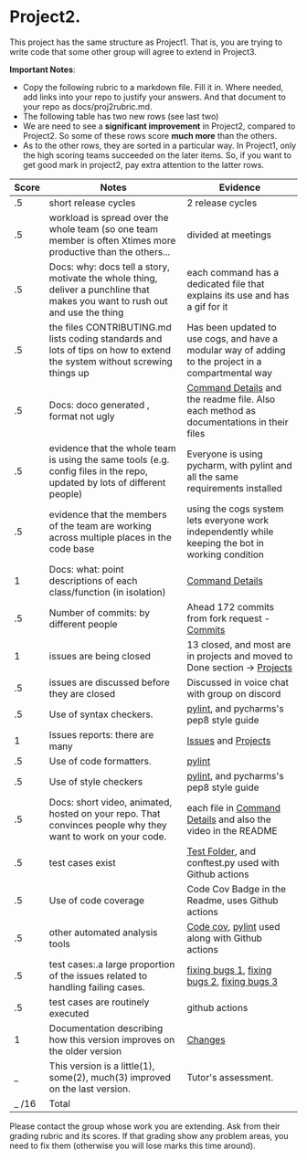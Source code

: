 # Project2.

This project has the same structure as Project1. That is, you are trying to write code that some other group will agree to extend in Project3.

**Important Notes**: 
- Copy the following rubric to a markdown file. Fill it in. Where needed, add links into your repo to justify your answers. And that document to your repo as docs/proj2rubric.md.
- The following table has two new rows (see last two)
- We are need to see a  **significant improvement** in Project2, compared to Project2. So some of these rows score **much more** than the others.
- As to the other rows, they are sorted in a particular way. In Project1, only the high scoring teams succeeded on the later items. So, if you want to get good mark in project2,
pay extra attention to the latter rows.

|Score|Notes|Evidence|
|---|-----|---------|
|.5| short release cycles| 2 release cycles|
|.5| workload is spread over the whole team (so one team member is often Xtimes more productive than the others...|divided at meetings|
|.5|Docs: why: docs tell a story, motivate the whole thing, deliver a punchline that makes you want to rush out and use the thing |each command has a dedicated file that explains its use and has a gif for it|
|.5|the files CONTRIBUTING.md lists coding standards and lots of tips on how to extend the system without screwing things up  | Has been updated to use cogs, and have a modular way of adding to the project in a compartmental way|
|.5|Docs: doco generated , format not ugly  | [Command Details](https://github.com/War-Keeper/TeachersPetBot/blob/main/docs/Command_Details) and the readme file. Also each method as documentations in their files |
|.5|evidence that the whole team is using the same tools (e.g. config files in the repo, updated by lots of different people) | Everyone is using pycharm, with pylint and all the same requirements installed |
|.5|evidence that the members of the team are working across multiple places in the code base |using the cogs system lets everyone work independently while keeping the bot in working condition|
|1|Docs: what: point descriptions of each class/function (in isolation)  | [Command Details](https://github.com/War-Keeper/TeachersPetBot/blob/main/docs/Command_Details)|
|.5|Number of commits: by different people  | Ahead 172 commits from fork request - [Commits](https://github.com/War-Keeper/TeachersPetBot/commits/main)|
|1|issues are being closed | 13 closed, and most are in projects and moved to Done section -> [Projects](https://github.com/War-Keeper/TeachersPetBot/projects/1)|
|.5|issues are discussed before they are closed | Discussed in voice chat with group on discord|
|.5|Use of syntax checkers. | [pylint](https://github.com/War-Keeper/TeachersPetBot/blob/main/.pylintrc), and pycharms's pep8 style guide|
|1|Issues reports: there are many  | [Issues](https://github.com/War-Keeper/TeachersPetBot/issues) and [Projects](https://github.com/War-Keeper/TeachersPetBot/projects/1)|
|.5|Use of code formatters. | [pylint](https://github.com/War-Keeper/TeachersPetBot/blob/main/.pylintrc)|
|.5|Use of style checkers | [pylint](https://github.com/War-Keeper/TeachersPetBot/blob/main/.pylintrc), and pycharms's pep8 style guide|
|.5|Docs: short video, animated, hosted on your repo. That convinces people why they want to work on your code. | each file in [Command Details](https://github.com/War-Keeper/TeachersPetBot/blob/main/docs/Command_Details) and also the video in the README|
|.5|test cases exist  | [Test Folder](https://github.com/War-Keeper/TeachersPetBot/blob/main/test/test_bot.py), and conftest.py used with Github actions|
|.5|Use of code coverage  | Code Cov Badge in the Readme, uses Github actions|
|.5|other automated analysis tools  | [Code cov](https://app.codecov.io/gh/War-Keeper/TeachersPetBot), [pylint](https://github.com/War-Keeper/TeachersPetBot/blob/main/.pylintrc) used along with Github actions|
|.5|test cases:.a large proportion of the issues related to handling failing cases. | [fixing bugs 1](https://github.com/War-Keeper/TeachersPetBot/issues/25), [fixing bugs 2](https://github.com/War-Keeper/TeachersPetBot/issues/18), [fixing bugs 3](https://github.com/War-Keeper/TeachersPetBot/issues/25)|
|.5|test cases are routinely executed | github actions|
|1|Documentation describing how this version improves on the older version| [Changes](https://github.com/War-Keeper/TeachersPetBot/blob/main/docs/changes.md)
|_|This version is a little(1), some(2), much(3) improved on the last version.|Tutor's assessment.| 
|_ /16| Total|


Please contact the group whose work you are extending. Ask from their grading rubric and its scores.
If that grading show any problem areas, you need to fix them (otherwise you will lose marks this time around).

